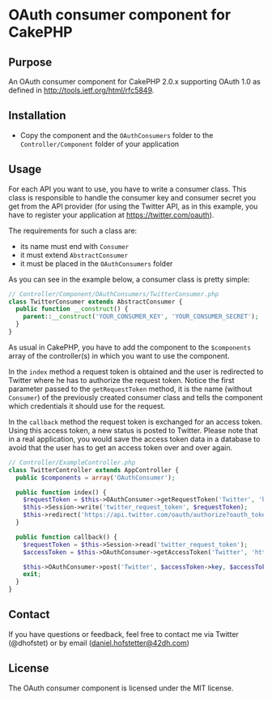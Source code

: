 # OAuth consumer component for CakePHP

## Purpose

An OAuth consumer component for CakePHP 2.0.x supporting OAuth 1.0 as defined in http://tools.ietf.org/html/rfc5849.

## Installation

* Copy the component and the `OAuthConsumers` folder to the `Controller/Component` folder of your application

## Usage

For each API you want to use, you have to write a consumer class. This class is responsible to handle the consumer key and consumer secret you get from the API provider (for using the Twitter API, as in this example, you have to register your application at https://twitter.com/oauth).

The requirements for such a class are:
* its name must end with `Consumer`
* it must extend `AbstractConsumer`
* it must be placed in the `OAuthConsumers` folder

As you can see in the example below, a consumer class is pretty simple:
```php
// Controller/Component/OAuthConsumers/TwitterConsumer.php
class TwitterConsumer extends AbstractConsumer {
  public function __construct() {
    parent::__construct('YOUR_CONSUMER_KEY', 'YOUR_CONSUMER_SECRET');
  }
}
```
As usual in CakePHP, you have to add the component to the `$components` array of the controller(s) in which you want to use the component.

In the `index` method a request token is obtained and the user is redirected to Twitter where he has to authorize the request token. Notice the first parameter passed to the `getRequestToken` method, it is the name (without `Consumer`) of the previously created consumer class and tells the component which credentials it should use for the request.

In the `callback` method the request token is exchanged for an access token. Using this access token, a new status is posted to Twitter. Please note that in a real application, you would save the access token data in a database to avoid that the user has to get an access token over and over again.
```php
// Controller/ExampleController.php
class TwitterController extends AppController {
  public $components = array('OAuthConsumer');

  public function index() {
    $requestToken = $this->OAuthConsumer->getRequestToken('Twitter', 'https://api.twitter.com/oauth/request_token', 'http://' . $_SERVER['HTTP_HOST'] . '/twitter/callback');
    $this->Session->write('twitter_request_token', $requestToken);
    $this->redirect('https://api.twitter.com/oauth/authorize?oauth_token=' . $requestToken->key);
  }

  public function callback() {
    $requestToken = $this->Session->read('twitter_request_token');
    $accessToken = $this->OAuthConsumer->getAccessToken('Twitter', 'https://api.twitter.com/oauth/access_token', $requestToken);

    $this->OAuthConsumer->post('Twitter', $accessToken->key, $accessToken->secret, 'https://api.twitter.com/1/statuses/update.json', array('status' => 'hello world!'));
    exit;
  }
}
```

## Contact

If you have questions or feedback, feel free to contact me via Twitter (@dhofstet) or by email (daniel.hofstetter@42dh.com)

## License

The OAuth consumer component is licensed under the MIT license.
